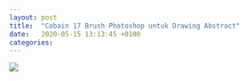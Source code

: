 ```yaml
---
layout: post
title:  "Cobain 17 Brush Photoshop untuk Drawing Abstract"
date:   2020-05-15 13:13:45 +0100
categories:
---
```


![](https://www.youtube.com/watch?v=tU04exef-oo)
